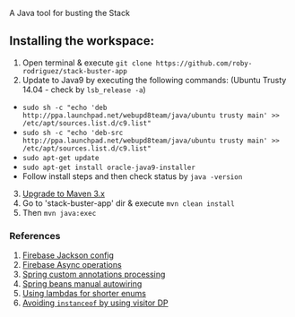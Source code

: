 A Java tool for busting the Stack

## Installing the workspace:
1. Open terminal & execute `git clone https://github.com/roby-rodriguez/stack-buster-app`
2. Update to Java9 by executing the following commands: (Ubuntu Trusty 14.04 - check by `lsb_release -a`)
  * `sudo sh -c "echo 'deb http://ppa.launchpad.net/webupd8team/java/ubuntu trusty main' >> /etc/apt/sources.list.d/c9.list"`
  * `sudo sh -c "echo 'deb-src http://ppa.launchpad.net/webupd8team/java/ubuntu trusty main' >> /etc/apt/sources.list.d/c9.list"`
  * `sudo apt-get update`
  * `sudo apt-get install oracle-java9-installer`
  * Follow install steps and then check status by `java -version`
3. [Upgrade to Maven 3.x](https://askubuntu.com/a/707725)
4. Go to 'stack-buster-app' dir & execute `mvn clean install`
5. Then `mvn java:exec`

### References
1) [Firebase Jackson config](https://stackoverflow.com/questions/18125697/how-to-ignore-new-fields-for-an-object-model-with-firebase-1-0-2)
2) [Firebase Async operations](https://medium.com/google-cloud/firebase-asynchronous-operations-with-admin-java-sdk-82ca9b4f6022)
3) [Spring custom annotations processing](http://www.baeldung.com/spring-annotation-bean-pre-processor)
4) [Spring beans manual autowiring](https://stackoverflow.com/questions/11965600/how-do-i-manually-autowire-a-bean-with-spring)
5) [Using lambdas for shorter enums](https://stackoverflow.com/questions/23361418/lambdas-in-the-classical-operation-enum-example)
6) [Avoiding `instanceof` by using visitor DP](https://stackoverflow.com/questions/3930808/how-to-avoid-large-if-statements-and-instanceof)
